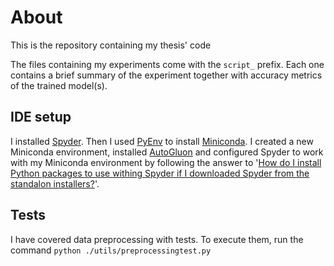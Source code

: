 # About

This is the repository containing my thesis' code

The files containing my experiments come with the `script_` prefix. Each one contains a brief summary of the experiment
together with accuracy metrics of the trained model(s).


## IDE setup
I installed [Spyder](https://www.spyder-ide.org/). Then I used [PyEnv](https://github.com/pyenv/pyenv) to install [Miniconda](https://docs.anaconda.com/miniconda/).
I created a new Miniconda environment, installed [AutoGluon](https://auto.gluon.ai/stable/index.html) and configured Spyder to work with my Miniconda environment by following
the answer to '[How do I install Python packages to use withing Spyder if I downloaded Spyder from the standalon installers?](https://docs.spyder-ide.org/5/faq.html#using-spyder)'.

## Tests
I have covered data preprocessing with tests. To execute them, run the command `python ./utils/preprocessingtest.py`